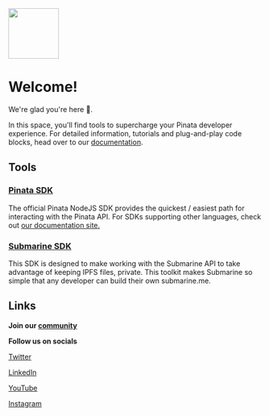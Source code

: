 <img src="https://assets.pinata.cloud/pinnie.png" width="100"   />

# Welcome!

We're glad you're here 🎉.

In this space, you'll find tools to supercharge your Pinata developer experience.
For detailed information, tutorials and plug-and-play code blocks, head over to our [documentation](https://docs.pinata.cloud/).

## Tools

### [Pinata SDK](https://github.com/PinataCloud/Pinata-SDK)
The official Pinata NodeJS SDK provides the quickest / easiest path for interacting with the Pinata API. For SDKs supporting other languages, check out [our documentation site.](https://docs.pinata.cloud/sdks)

### [Submarine SDK](https://github.com/PinataCloud/pinata-submarine)
This SDK is designed to make working with the Submarine API to take advantage of keeping IPFS files, private. This toolkit makes Submarine so simple that any developer can build their own submarine.me.

## Links

**Join our [community](https://discord.com/invite/pinata)**


**Follow us on socials**

[Twitter](https://twitter.com/pinatacloud)

[LinkedIn](https://www.linkedin.com/company/pinatacloud)

[YouTube](https://www.youtube.com/c/Pinatacloud)

[Instagram](https://www.instagram.com/pinata.cloud/)
